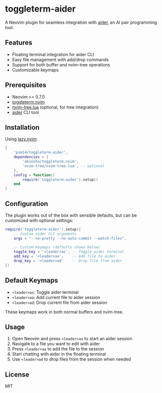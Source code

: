 # toggleterm-aider

A Neovim plugin for seamless integration with [aider](https://github.com/paul-gauthier/aider), an AI pair programming tool.

## Features

- Floating terminal integration for aider CLI
- Easy file management with add/drop commands
- Support for both buffer and nvim-tree operations
- Customizable keymaps

## Prerequisites

- Neovim >= 0.7.0
- [toggleterm.nvim](https://github.com/akinsho/toggleterm.nvim)
- [nvim-tree.lua](https://github.com/nvim-tree/nvim-tree.lua) (optional, for tree integration)
- [aider](https://github.com/paul-gauthier/aider) CLI tool

## Installation

Using [lazy.nvim](https://github.com/folke/lazy.nvim):

```lua
{
    'psm14/toggleterm-aider',
    dependencies = {
        'akinsho/toggleterm.nvim',
        'nvim-tree/nvim-tree.lua', -- optional
    },
    config = function()
        require('toggleterm-aider').setup()
    end
}
```

## Configuration

The plugin works out of the box with sensible defaults, but can be customized with optional settings:

```lua
require('toggleterm-aider').setup({
    -- Custom aider CLI arguments
    args = "--no-pretty --no-auto-commit --watch-files",
    
    -- Custom keymaps (defaults shown below)
    toggle_key = '<leader>as', -- Toggle aider terminal
    add_key = '<leader>aa',    -- Add file to aider
    drop_key = '<leader>ad'    -- Drop file from aider
})
```

## Default Keymaps

- `<leader>as`: Toggle aider terminal
- `<leader>aa`: Add current file to aider session
- `<leader>ad`: Drop current file from aider session

These keymaps work in both normal buffers and nvim-tree.

## Usage

1. Open Neovim and press `<leader>as` to start an aider session
2. Navigate to a file you want to edit with aider
3. Press `<leader>aa` to add the file to the session
4. Start chatting with aider in the floating terminal
5. Use `<leader>ad` to drop files from the session when needed

## License

MIT
